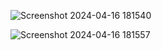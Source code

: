 ![Screenshot 2024-04-16 181540](https://github.com/Madhavi3N/GenAi/assets/146516099/f2f8b95b-3bfb-49f0-8c91-16e4ae22dd5e)


![Screenshot 2024-04-16 181557](https://github.com/Madhavi3N/GenAi/assets/146516099/73850d86-d0a5-4536-aa47-e7765235c034)

